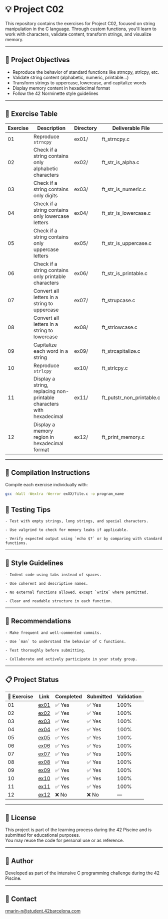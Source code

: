 # 💡 Project C02

This repository contains the exercises for Project C02, focused on string manipulation in the C language. Through custom functions, you'll learn to work with characters, validate content, transform strings, and visualize memory.

---

## 🎯 Project Objectives

- Reproduce the behavior of standard functions like strncpy, strlcpy, etc.  
- Validate string content (alphabetic, numeric, printable…)  
- Transform strings to uppercase, lowercase, and capitalize words  
- Display memory content in hexadecimal format  
- Follow the 42 Norminette style guidelines

---

## 📁 Exercise Table

| Exercise | Description                                                                 | Directory | Deliverable File             |
|----------|------------------------------------------------------------------------------|-----------|-------------------------------|
| 01       | Reproduce `strncpy`                                                         | ex01/     | ft_strncpy.c                  |
| 02       | Check if a string contains only alphabetic characters                       | ex02/     | ft_str_is_alpha.c             |
| 03       | Check if a string contains only digits                                      | ex03/     | ft_str_is_numeric.c           |
| 04       | Check if a string contains only lowercase letters                           | ex04/     | ft_str_is_lowercase.c         |
| 05       | Check if a string contains only uppercase letters                           | ex05/     | ft_str_is_uppercase.c         |
| 06       | Check if a string contains only printable characters                        | ex06/     | ft_str_is_printable.c         |
| 07       | Convert all letters in a string to uppercase                                | ex07/     | ft_strupcase.c                |
| 08       | Convert all letters in a string to lowercase                                | ex08/     | ft_strlowcase.c               |
| 09       | Capitalize each word in a string                                            | ex09/     | ft_strcapitalize.c            |
| 10       | Reproduce `strlcpy`                                                         | ex10/     | ft_strlcpy.c                  |
| 11       | Display a string, replacing non-printable characters with hexadecimal       | ex11/     | ft_putstr_non_printable.c     |
| 12       | Display a memory region in hexadecimal format                               | ex12/     | ft_print_memory.c             |

---

## 🔧 Compilation Instructions

Compile each exercise individually with:

```bash
gcc -Wall -Wextra -Werror exXX/file.c -o program_name
```

## 🧪 Testing Tips

    - Test with empty strings, long strings, and special characters.  

    - Use valgrind to check for memory leaks if applicable.  
    
    - Verify expected output using `echo $?` or by comparing with standard functions.

---

## 📐 Style Guidelines

    - Indent code using tabs instead of spaces. 
    
    - Use coherent and descriptive names.  
    
    - No external functions allowed, except `write` where permitted.  
    
    - Clear and readable structure in each function.

---

## 📌 Recommendations
    - Make frequent and well-commented commits.  
    
    - Use `man` to understand the behavior of C functions.
    
    - Test thoroughly before submitting.  
    
    - Collaborate and actively participate in your study group.

---

## 📋 Project Status

| 🧩 Exercise | Link               | Completed | Submitted | Validation |
|--------------|-------------------|-----------|-----------|------------|
| 01           | [ex01](./ex01)    | ✅ Yes    | ✅ Yes    | 100%       |
| 02           | [ex02](./ex02)    | ✅ Yes    | ✅ Yes    | 100%       |
| 03           | [ex03](./ex03)    | ✅ Yes    | ✅ Yes    | 100%       |
| 04           | [ex04](./ex04)    | ✅ Yes    | ✅ Yes    | 100%       |
| 05           | [ex05](./ex05)    | ✅ Yes    | ✅ Yes    | 100%       |
| 06           | [ex06](./ex06)    | ✅ Yes    | ✅ Yes    | 100%       |
| 07           | [ex07](./ex07)    | ✅ Yes    | ✅ Yes    | 100%       |
| 08           | [ex08](./ex08)    | ✅ Yes    | ✅ Yes    | 100%       |
| 09           | [ex09](./ex09)    | ✅ Yes    | ✅ Yes    | 100%       |
| 10           | [ex10](./ex10)    | ✅ Yes    | ✅ Yes    | 100%       |
| 11           | [ex11](./ex11)    | ✅ Yes    | ✅ Yes    | 100%       |
| 12           | [ex12](./ex12)    | ❌ No     | ❌ No     | —          |

---

## 📜 License

This project is part of the learning process during the 42 Piscine and is submitted for educational purposes.  
You may reuse the code for personal use or as reference.

---

## 🙋 Author

Developed as part of the intensive C programming challenge during the 42 Piscine.

---

## 📧 Contact
[rmarin-n@student.42barcelona.com](mailto:rmarin-n@student.42barcelona.com)

